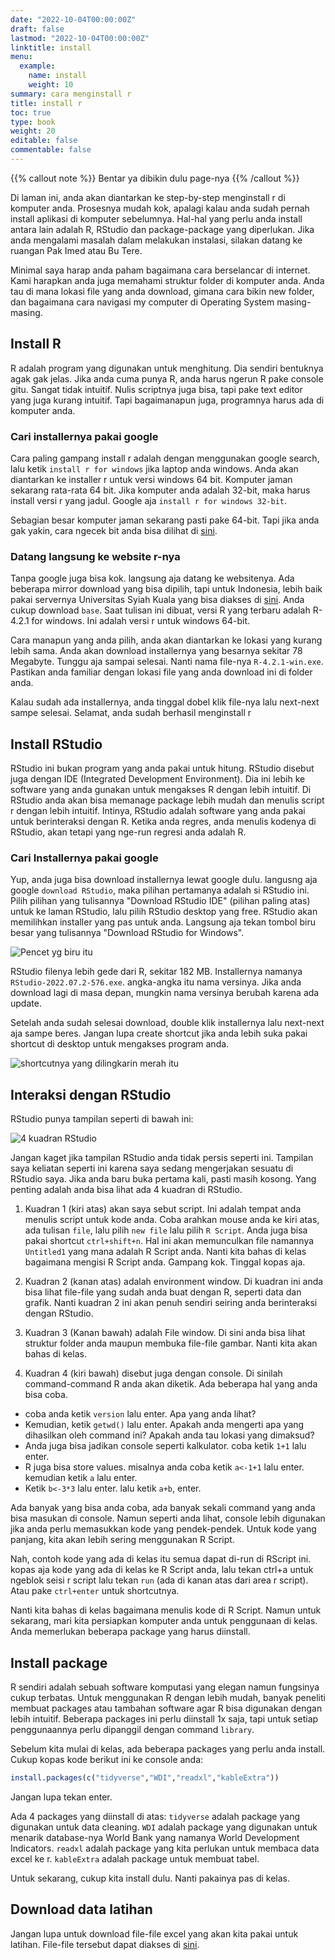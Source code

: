 ```yaml
---
date: "2022-10-04T00:00:00Z"
draft: false
lastmod: "2022-10-04T00:00:00Z"
linktitle: install
menu:
  example:
    name: install
    weight: 10
summary: cara menginstall r
title: install r
toc: true
type: book
weight: 20
editable: false
commentable: false
---
```


{{% callout note %}} Bentar ya dibikin dulu page-nya {{% /callout %}}

Di laman ini, anda akan diantarkan ke step-by-step menginstall r di komputer anda. Prosesnya mudah kok, apalagi kalau anda sudah pernah install aplikasi di komputer sebelumnya. Hal-hal yang perlu anda install antara lain adalah R, RStudio dan package-package yang diperlukan. Jika anda mengalami masalah dalam melakukan instalasi, silakan datang ke ruangan Pak Imed atau Bu Tere.

Minimal saya harap anda paham bagaimana cara berselancar di internet. Kami harapkan anda juga memahami struktur folder di komputer anda. Anda tau di mana lokasi file yang anda download, gimana cara bikin new folder, dan bagaimana cara navigasi my computer di Operating System masing-masing.

## Install R

R adalah program yang digunakan untuk menghitung. Dia sendiri bentuknya agak gak jelas. Jika anda cuma punya R, anda harus ngerun R pake console gitu. Sangat tidak intuitif. Nulis scriptnya juga bisa, tapi pake text editor yang juga kurang intuitif. Tapi bagaimanapun juga, programnya harus ada di komputer anda.

### Cari installernya pakai google

Cara paling gampang install r adalah dengan menggunakan google search, lalu ketik `install r for windows` jika laptop anda windows. Anda akan diantarkan ke installer r untuk versi windows 64 bit. Komputer jaman sekarang rata-rata 64 bit. Jika komputer anda adalah 32-bit, maka harus install versi r yang jadul. Google aja `install r for windows 32-bit`.

Sebagian besar komputer jaman sekarang pasti pake 64-bit. Tapi jika anda gak yakin, cara ngecek bit anda bisa dilihat di [sini](https://support.microsoft.com/en-us/windows/32-bit-and-64-bit-windows-frequently-asked-questions-c6ca9541-8dce-4d48-0415-94a3faa2e13d).

### Datang langsung ke website r-nya

Tanpa google juga bisa kok. langsung aja datang ke websitenya. Ada beberapa mirror download yang bisa dipilih, tapi untuk Indonesia, lebih baik pakai servernya Universitas Syiah Kuala yang bisa diakses di [sini](https://cran.usk.ac.id/). Anda cukup download `base`. Saat tulisan ini dibuat, versi R yang terbaru adalah R-4.2.1 for windows. Ini adalah versi r untuk windows 64-bit.

Cara manapun yang anda pilih, anda akan diantarkan ke lokasi yang kurang lebih sama. Anda akan download installernya yang besarnya sekitar 78 Megabyte. Tunggu aja sampai selesai. Nanti nama file-nya `R-4.2.1-win.exe`. Pastikan anda familiar dengan lokasi file yang anda download ini di folder anda.

Kalau sudah ada installernya, anda tinggal dobel klik file-nya lalu next-next sampe selesai. Selamat, anda sudah berhasil menginstall r

## Install RStudio

RStudio ini bukan program yang anda pakai untuk hitung. RStudio disebut juga dengan IDE (Integrated Development Environment). Dia ini lebih ke software yang anda gunakan untuk mengakses R dengan lebih intuitif. Di RStudio anda akan bisa memanage package lebih mudah dan menulis script r dengan lebih intuitif. Intinya, RStudio adalah software yang anda pakai untuk berinteraksi dengan R. Ketika anda regres, anda menulis kodenya di RStudio, akan tetapi yang nge-run regresi anda adalah R.

### Cari Installernya pakai google

Yup, anda juga bisa download installernya lewat google dulu. langusng aja google `download RStudio`, maka pilihan pertamanya adalah si RStudio ini. Pilih pilihan yang tulisannya "Download RStudio IDE" (pilihan paling atas) untuk ke laman RStudio, lalu pilih RStudio desktop yang free. RStudio akan memilihkan installer yang pas untuk anda. Langsung aja tekan tombol biru besar yang tulisannya "Download RStudio for Windows".

![](RStudio.png "Pencet yg biru itu")

RStudio filenya lebih gede dari R, sekitar 182 MB. Installernya namanya `RStudio-2022.07.2-576.exe`. angka-angka itu nama versinya. Jika anda download lagi di masa depan, mungkin nama versinya berubah karena ada update.

Setelah anda sudah selesai download, double klik installernya lalu next-next aja sampe beres. Jangan lupa create shortcut jika anda lebih suka pakai shortcut di desktop untuk mengakses program anda.

![](start.png "shortcutnya yang dilingkarin merah itu")

## Interaksi dengan RStudio

RStudio punya tampilan seperti di bawah ini:

![](tampilan.png "4 kuadran RStudio")

Jangan kaget jika tampilan RStudio anda tidak persis seperti ini. Tampilan saya keliatan seperti ini karena saya sedang mengerjakan sesuatu di RStudio saya. Jika anda baru buka pertama kali, pasti masih kosong. Yang penting adalah anda bisa lihat ada 4 kuadran di RStudio.

1. Kuadran 1 (kiri atas) akan saya sebut script. Ini adalah tempat anda menulis script untuk kode anda. Coba arahkan mouse anda ke kiri atas, ada tulisan `file`, lalu pilih `new file` lalu pilih `R Script`. Anda juga bisa pakai shortcut `ctrl+shift+n`. Hal ini akan memunculkan file namannya `Untitled1` yang mana adalah R Script anda. Nanti kita bahas di kelas bagaimana mengisi R Script anda. Gampang kok. Tinggal kopas aja. 

1. Kuadran 2 (kanan atas) adalah environment window. Di kuadran ini anda bisa lihat file-file yang sudah anda buat dengan R, seperti data dan grafik. Nanti kuadran 2 ini akan penuh sendiri seiring anda berinteraksi dengan RStudio.

1. Kuadran 3 (Kanan bawah) adalah File window. Di sini anda bisa lihat struktur folder anda maupun membuka file-file gambar. Nanti kita akan bahas di kelas.

1. Kuadran 4 (kiri bawah) disebut juga dengan console. Di sinilah command-command R anda akan diketik. Ada beberapa hal yang anda bisa coba. 
  - coba anda ketik `version` lalu enter. Apa yang anda lihat?
  - Kemudian, ketik `getwd()` lalu enter. Apakah anda mengerti apa yang dihasilkan oleh command ini? Apakah anda tau lokasi yang dimaksud?
  - Anda juga bisa jadikan console seperti kalkulator. coba ketik `1+1` lalu enter.
  - R juga bisa store values. misalnya anda coba ketik `a<-1+1` lalu enter. kemudian ketik `a` lalu enter.
  - Ketik `b<-3*3` lalu enter. lalu ketik `a+b`, enter.

Ada banyak yang bisa anda coba, ada banyak sekali command yang anda bisa masukan di console. Namun seperti anda lihat, console lebih digunakan jika anda perlu memasukkan kode yang pendek-pendek. Untuk kode yang panjang, kita akan lebih sering menggunakan R Script. 

Nah, contoh kode yang ada di kelas itu semua dapat di-run di RScript ini. kopas aja kode yang ada di kelas ke R Script anda, lalu tekan ctrl+a untuk ngeblok seisi r script lalu tekan `run` (ada di kanan atas dari area r script). Atau pake `ctrl+enter` untuk shortcutnya.

Nanti kita bahas di kelas bagaimana menulis kode di R Script. Namun untuk sekarang, mari kita persiapkan komputer anda untuk penggunaan di kelas. Anda memerlukan beberapa package yang harus diinstall.

## Install package

R sendiri adalah sebuah software komputasi yang elegan namun fungsinya cukup terbatas. Untuk menggunakan R dengan lebih mudah, banyak peneliti membuat packages atau tambahan software agar R bisa digunakan dengan lebih intuitif. Beberapa packages ini perlu diinstall 1x saja, tapi untuk setiap penggunaannya perlu dipanggil dengan command `library`.

Sebelum kita mulai di kelas, ada beberapa packages yang perlu anda install. Cukup kopas kode berikut ini ke console anda:

```r
install.packages(c("tidyverse","WDI","readxl","kableExtra"))
```
Jangan lupa tekan enter.

Ada 4 packages yang diinstall di atas: `tidyverse` adalah package yang digunakan untuk data cleaning. `WDI` adalah package yang digunakan untuk menarik database-nya World Bank yang namanya World Development Indicators. `readxl` adalah package yang kita perlukan untuk membaca data excel ke r. `kableExtra` adalah package untuk membuat tabel.

Untuk sekarang, cukup kita install dulu. Nanti pakainya pas di kelas.

## Download data latihan

Jangan lupa untuk download file-file excel yang akan kita pakai untuk latihan. File-file tersebut dapat diakses di [sini](https://drive.google.com/drive/u/1/folders/1exmFFbe7Ons-0nQ_arqtp0N9ZzG1Cozk).

